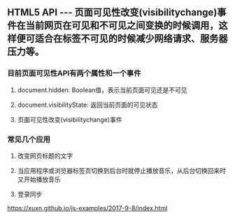 ## **HTML5 API --- 页面可见性改变(visibilitychange)事件在当前网页在可见和不可见之间变换的时候调用，这样便可适合在标签不可见的时候减少网络请求、服务器压力等。**

### **目前页面可见性API有两个属性和一个事件**

1. document.hidden: Boolean值，表示当前页面可见还是不可见

2. document.visibilityState: 返回当前页面的可见状态

3. 页面可见性改变(visibilitychange)事件


### **常见几个应用**

1. 改变网页标题的文字

2. 当应用程序或浏览器标签页切换到后台时就停止播放音乐，从后台切换回来时又开始播放音乐

3. 登录同步


https://xuxn.github.io/js-examples/2017-9-8/index.html